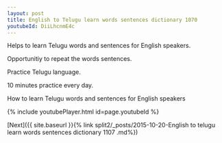 ```yaml
---
layout: post
title: English to Telugu learn words sentences dictionary 1070 
youtubeId: DiiLhcnmE4c
---
```

 
 
Helps to learn Telugu words and sentences for English speakers.

Opportunitiy to repeat the words sentences. 

Practice Telugu language. 
 
10 minutes practice every day. 
 
How to learn Telugu words and sentences for English speakers 
 
{% include youtubePlayer.html id=page.youtubeId %}
 
 
[Next]({{ site.baseurl }}{% link  split2/_posts/2015-10-20-English to telugu learn words sentences dictionary 1107 .md%})
 

